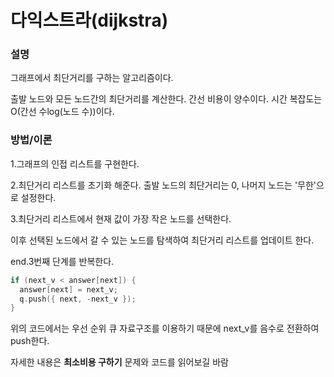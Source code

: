 # 다익스트라(dijkstra)

### 설명


그래프에서 최단거리를 구하는 알고리즘이다.


출발 노드와 모든 노드간의 최단거리를 계산한다. 간선 비용이 양수이다. 시간 복잡도는 O(간선 수log(노드 수))이다.

### 방법/이론


1.그래프의 인접 리스트를 구현한다.


2.최단거리 리스트를 초기화 해준다. 출발 노드의 최단거리는 0, 나머지 노드는 '무한'으로 설정한다.


3.최단거리 리스트에서 현재 값이 가장 작은 노드를 선택한다.


이후 선택된 노드에서 갈 수 있는 노드를 탐색하여 최단거리 리스트를 업데이트 한다.


end.3번째 단계를 반복한다.

```cpp
if (next_v < answer[next]) {
  answer[next] = next_v;
  q.push({ next, -next_v });
}
```
위의 코드에서는 우선 순위 큐 자료구조를 이용하기 때문에 next_v를 음수로 전환하여 push한다.


자세한 내용은 **최소비용 구하기** 문제와 코드를 읽어보길 바람


